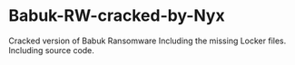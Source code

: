 # Babuk-RW-cracked-by-Nyx
Cracked version of Babuk Ransomware Including the missing Locker files. Including source code.
